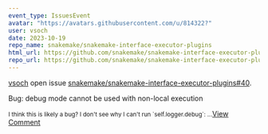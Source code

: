 ```yaml
---
event_type: IssuesEvent
avatar: "https://avatars.githubusercontent.com/u/814322?"
user: vsoch
date: 2023-10-19
repo_name: snakemake/snakemake-interface-executor-plugins
html_url: https://github.com/snakemake/snakemake-interface-executor-plugins/issues/40
repo_url: https://github.com/snakemake/snakemake-interface-executor-plugins
---
```


<a href='https://github.com/vsoch' target='_blank'>vsoch</a> open issue <a href='https://github.com/snakemake/snakemake-interface-executor-plugins/issues/40' target='_blank'>snakemake/snakemake-interface-executor-plugins#40</a>.

<p>Bug: debug mode cannot be used with non-local execution</p><small>I think this is likely a bug? I don't see why I can't run `self.logger.debug`:...</small><a href='https://github.com/snakemake/snakemake-interface-executor-plugins/issues/40' target='_blank'>View Comment</a>
